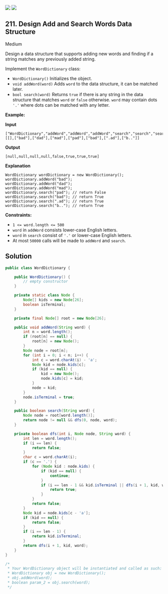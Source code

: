 [![](https://img.shields.io/github/stars/LeetCode-Top-Interview-150/LeetCode-Top-Interview-150?label=Stars&style=flat-square)](https://github.com/LeetCode-Top-Interview-150/LeetCode-Top-Interview-150)
[![](https://img.shields.io/github/forks/LeetCode-Top-Interview-150/LeetCode-Top-Interview-150?label=Fork%20me%20on%20GitHub%20&style=flat-square)](https://github.com/LeetCode-Top-Interview-150/LeetCode-Top-Interview-150/fork)

## 211\. Design Add and Search Words Data Structure

Medium

Design a data structure that supports adding new words and finding if a string matches any previously added string.

Implement the `WordDictionary` class:

*   `WordDictionary()` Initializes the object.
*   `void addWord(word)` Adds `word` to the data structure, it can be matched later.
*   `bool search(word)` Returns `true` if there is any string in the data structure that matches `word` or `false` otherwise. `word` may contain dots `'.'` where dots can be matched with any letter.

**Example:**

**Input**

    ["WordDictionary","addWord","addWord","addWord","search","search","search","search"] [[],["bad"],["dad"],["mad"],["pad"],["bad"],[".ad"],["b.."]]
    
**Output**

    [null,null,null,null,false,true,true,true]

**Explanation**

    WordDictionary wordDictionary = new WordDictionary();
    wordDictionary.addWord("bad");
    wordDictionary.addWord("dad");
    wordDictionary.addWord("mad");
    wordDictionary.search("pad"); // return False
    wordDictionary.search("bad"); // return True
    wordDictionary.search(".ad"); // return True
    wordDictionary.search("b.."); // return True 

**Constraints:**

*   `1 <= word.length <= 500`
*   `word` in `addWord` consists lower-case English letters.
*   `word` in `search` consist of `'.'` or lower-case English letters.
*   At most `50000` calls will be made to `addWord` and `search`.

## Solution

```java
public class WordDictionary {

    public WordDictionary() {
        // empty constructor
    }

    private static class Node {
        Node[] kids = new Node[26];
        boolean isTerminal;
    }

    private final Node[] root = new Node[26];

    public void addWord(String word) {
        int n = word.length();
        if (root[n] == null) {
            root[n] = new Node();
        }
        Node node = root[n];
        for (int i = 0; i < n; i++) {
            int c = word.charAt(i) - 'a';
            Node kid = node.kids[c];
            if (kid == null) {
                kid = new Node();
                node.kids[c] = kid;
            }
            node = kid;
        }
        node.isTerminal = true;
    }

    public boolean search(String word) {
        Node node = root[word.length()];
        return node != null && dfs(0, node, word);
    }

    private boolean dfs(int i, Node node, String word) {
        int len = word.length();
        if (i == len) {
            return false;
        }
        char c = word.charAt(i);
        if (c == '.') {
            for (Node kid : node.kids) {
                if (kid == null) {
                    continue;
                }
                if (i == len - 1 && kid.isTerminal || dfs(i + 1, kid, word)) {
                    return true;
                }
            }
            return false;
        }
        Node kid = node.kids[c - 'a'];
        if (kid == null) {
            return false;
        }
        if (i == len - 1) {
            return kid.isTerminal;
        }
        return dfs(i + 1, kid, word);
    }
}

/*
 * Your WordDictionary object will be instantiated and called as such:
 * WordDictionary obj = new WordDictionary();
 * obj.addWord(word);
 * boolean param_2 = obj.search(word);
 */
```